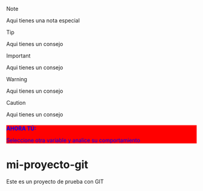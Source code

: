 >[!NOTE]
>Aqui tienes una nota especial

>[!TIP]
>Aqui tienes un consejo

>[!IMPORTANT]
>Aqui tienes un consejo

>[!WARNING]
>Aqui tienes un consejo

>[!CAUTION]
>Aqui tienes un consejo


<div class="alert alert-success alertsuccess" style="margin-top: 20px; background-color:red;color:blue">
   <strong>AHORA TÚ: </strong>  
  <p>
Seleccione otra variable y analice su comportamiento
</p>
</div>

# mi-proyecto-git
Este es un proyecto de prueba con GIT
